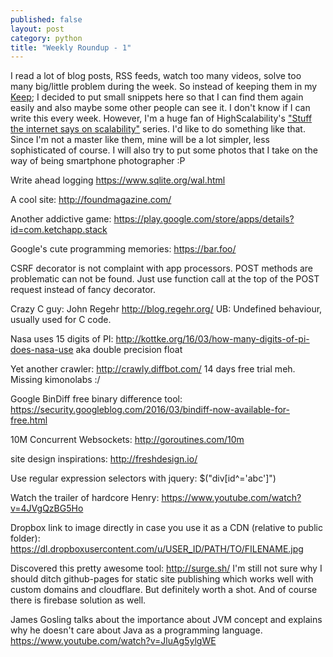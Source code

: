 ```yaml
---
published: false
layout: post
category: python
title: "Weekly Roundup - 1"
---
```


I read a lot of blog posts, RSS feeds, watch too many videos, solve too many big/little problem during the week. So instead of keeping them in my [Keep](http://keep.google.com); I decided to put small snippets here so that I can find them again easily and also maybe some other people can see it. I don't know if I can write this every week. However, I'm a huge fan of HighScalability's ["Stuff the internet says on scalability"](http://highscalability.com/blog/2016/3/18/stuff-the-internet-says-on-scalability-for-march-18th-2016.html) series. I'd like to do something like that. Since I'm not a master like them, mine will be a lot simpler, less sophisticated of course. I will also try to put some photos that I take on the way of being smartphone photographer :P

Write ahead logging
https://www.sqlite.org/wal.html

A cool site:
http://foundmagazine.com/

Another addictive game: https://play.google.com/store/apps/details?id=com.ketchapp.stack

Google's cute programming memories: https://bar.foo/

CSRF decorator is not complaint with app processors. POST methods are problematic can not be found. Just use function call at the top of the POST request instead of fancy decorator.

Crazy C guy: John Regehr http://blog.regehr.org/
UB: Undefined behaviour, usually used for C code.

Nasa uses 15 digits of PI: http://kottke.org/16/03/how-many-digits-of-pi-does-nasa-use aka double precision float

Yet another crawler: http://crawly.diffbot.com/ 14 days free trial meh. Missing kimonolabs :/

Google BinDiff free binary difference tool: https://security.googleblog.com/2016/03/bindiff-now-available-for-free.html

10M Concurrent Websockets: http://goroutines.com/10m

site design inspirations: http://freshdesign.io/

Use regular expression selectors with jquery: $("div[id^='abc']")

Watch the trailer of hardcore Henry: https://www.youtube.com/watch?v=4JVgQzBG5Ho

Dropbox link to image directly in case you use it as a CDN (relative to public folder): https://dl.dropboxusercontent.com/u/USER_ID/PATH/TO/FILENAME.jpg

Discovered this pretty awesome tool: http://surge.sh/
I'm still not sure why I should ditch github-pages for static site publishing which works well with custom domains and cloudflare. But definitely worth a shot.
And of course there is firebase solution as well.

James Gosling talks about the importance about JVM concept and explains why he doesn't care about Java as a programming language. https://www.youtube.com/watch?v=JluAg5ylgWE
